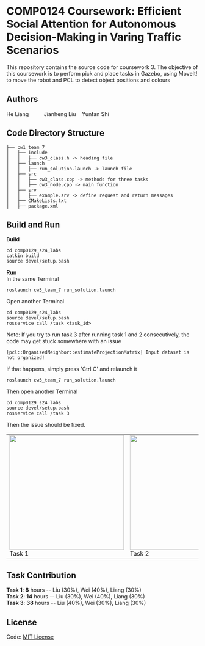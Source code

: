 # COMP0124 Coursework: Efficient Social Attention for Autonomous Decision-Making in Varing Traffic Scenarios
This repository contains the source code for coursework 3. The objective of this coursework is to perform pick and place tasks in Gazebo, using MoveIt!
to move the robot and PCL to detect object positions and colours
## Authors
He Liang&nbsp;&nbsp;&nbsp;&nbsp;&nbsp;&nbsp;&nbsp;&nbsp;&nbsp;&nbsp;Jianheng Liu&nbsp;&nbsp;&nbsp;&nbsp;Yunfan Shi
## Code Directory Structure
```
├── cw1_team_7
│   ├── include
│   │   ├── cw3_class.h -> heading file
│   ├── launch
│   │   ├── run_solution.launch -> launch file
│   ├── src
│   │   ├── cw3_class.cpp -> methods for three tasks
│   │   ├── cw3_node.cpp -> main function
│   ├── srv
│   │   ├── example.srv -> define request and return messages
│   ├── CMakeLists.txt
│   ├── package.xml
```
## Build and Run
**Build**
```shell
cd comp0129_s24_labs
catkin build
source devel/setup.bash
```
**Run**  
In the same Terminal
```shell
roslaunch cw3_team_7 run_solution.launch
```
Open another Terminal
```shell
cd comp0129_s24_labs
source devel/setup.bash
rosservice call /task <task_id>
```
Note: If you try to run task 3 after running task 1 and 2 consecutively, the code may get stuck somewhere with an issue
```shell
[pcl::OrganizedNeighbor::estimateProjectionMatrix] Input dataset is not organized!
```
If that happens, simply press 'Ctrl C' and relaunch it
```shell
roslaunch cw3_team_7 run_solution.launch
```
Then open another Terminal
```shell
cd comp0129_s24_labs
source devel/setup.bash
rosservice call /task 3
```
Then the issue should be fixed.

<p align="center">
  <table>
    <tr>
      <td><img src="task1.png" width="300" /><br>Task 1</td>
      <td><img src="task2.png" width="300" /><br>Task 2</td>
      <td><img src="task3.png" width="300" /><br>Task 3</td>
    </tr>
  </table>
</p>




## Task Contribution
**Task 1**: **8** hours -- Liu (30%), Wei (40%), Liang (30%)  
**Task 2**: **14** hours -- Liu (30%), Wei (40%), Liang (30%)  
**Task 3**: **38** hours -- Liu (40%), Wei (30%), Liang (30%)

## License
Code: [MIT License](LICENSE)
